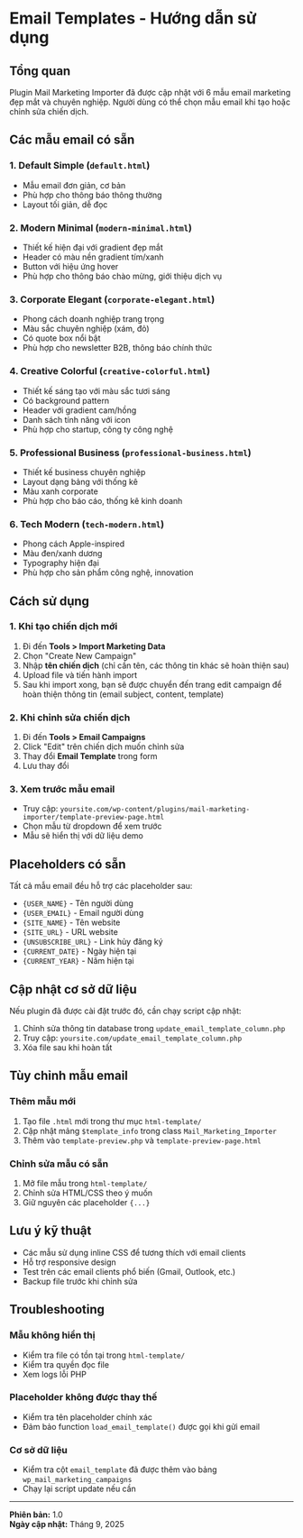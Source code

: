 # Email Templates - Hướng dẫn sử dụng

## Tổng quan

Plugin Mail Marketing Importer đã được cập nhật với 6 mẫu email marketing đẹp mắt và chuyên nghiệp. Người dùng có thể chọn mẫu email khi tạo hoặc chỉnh sửa chiến dịch.

## Các mẫu email có sẵn

### 1. Default Simple (`default.html`)

- Mẫu email đơn giản, cơ bản
- Phù hợp cho thông báo thông thường
- Layout tối giản, dễ đọc

### 2. Modern Minimal (`modern-minimal.html`)

- Thiết kế hiện đại với gradient đẹp mắt
- Header có màu nền gradient tím/xanh
- Button với hiệu ứng hover
- Phù hợp cho thông báo chào mừng, giới thiệu dịch vụ

### 3. Corporate Elegant (`corporate-elegant.html`)

- Phong cách doanh nghiệp trang trọng
- Màu sắc chuyên nghiệp (xám, đỏ)
- Có quote box nổi bật
- Phù hợp cho newsletter B2B, thông báo chính thức

### 4. Creative Colorful (`creative-colorful.html`)

- Thiết kế sáng tạo với màu sắc tươi sáng
- Có background pattern
- Header với gradient cam/hồng
- Danh sách tính năng với icon
- Phù hợp cho startup, công ty công nghệ

### 5. Professional Business (`professional-business.html`)

- Thiết kế business chuyên nghiệp
- Layout dạng bảng với thống kê
- Màu xanh corporate
- Phù hợp cho báo cáo, thống kê kinh doanh

### 6. Tech Modern (`tech-modern.html`)

- Phong cách Apple-inspired
- Màu đen/xanh dương
- Typography hiện đại
- Phù hợp cho sản phẩm công nghệ, innovation

## Cách sử dụng

### 1. Khi tạo chiến dịch mới

1. Đi đến **Tools > Import Marketing Data**
2. Chọn "Create New Campaign"
3. Nhập **tên chiến dịch** (chỉ cần tên, các thông tin khác sẽ hoàn thiện sau)
4. Upload file và tiến hành import
5. Sau khi import xong, bạn sẽ được chuyển đến trang edit campaign để hoàn thiện thông tin (email subject, content, template)

### 2. Khi chỉnh sửa chiến dịch

1. Đi đến **Tools > Email Campaigns**
2. Click "Edit" trên chiến dịch muốn chỉnh sửa
3. Thay đổi **Email Template** trong form
4. Lưu thay đổi

### 3. Xem trước mẫu email

- Truy cập: `yoursite.com/wp-content/plugins/mail-marketing-importer/template-preview-page.html`
- Chọn mẫu từ dropdown để xem trước
- Mẫu sẽ hiển thị với dữ liệu demo

## Placeholders có sẵn

Tất cả mẫu email đều hỗ trợ các placeholder sau:

- `{USER_NAME}` - Tên người dùng
- `{USER_EMAIL}` - Email người dùng
- `{SITE_NAME}` - Tên website
- `{SITE_URL}` - URL website
- `{UNSUBSCRIBE_URL}` - Link hủy đăng ký
- `{CURRENT_DATE}` - Ngày hiện tại
- `{CURRENT_YEAR}` - Năm hiện tại

## Cập nhật cơ sở dữ liệu

Nếu plugin đã được cài đặt trước đó, cần chạy script cập nhật:

1. Chỉnh sửa thông tin database trong `update_email_template_column.php`
2. Truy cập: `yoursite.com/update_email_template_column.php`
3. Xóa file sau khi hoàn tất

## Tùy chỉnh mẫu email

### Thêm mẫu mới

1. Tạo file `.html` mới trong thư mục `html-template/`
2. Cập nhật mảng `$template_info` trong class `Mail_Marketing_Importer`
3. Thêm vào `template-preview.php` và `template-preview-page.html`

### Chỉnh sửa mẫu có sẵn

1. Mở file mẫu trong `html-template/`
2. Chỉnh sửa HTML/CSS theo ý muốn
3. Giữ nguyên các placeholder `{...}`

## Lưu ý kỹ thuật

- Các mẫu sử dụng inline CSS để tương thích với email clients
- Hỗ trợ responsive design
- Test trên các email clients phổ biến (Gmail, Outlook, etc.)
- Backup file trước khi chỉnh sửa

## Troubleshooting

### Mẫu không hiển thị

- Kiểm tra file có tồn tại trong `html-template/`
- Kiểm tra quyền đọc file
- Xem logs lỗi PHP

### Placeholder không được thay thế

- Kiểm tra tên placeholder chính xác
- Đảm bảo function `load_email_template()` được gọi khi gửi email

### Cơ sở dữ liệu

- Kiểm tra cột `email_template` đã được thêm vào bảng `wp_mail_marketing_campaigns`
- Chạy lại script update nếu cần

---

**Phiên bản:** 1.0  
**Ngày cập nhật:** Tháng 9, 2025
